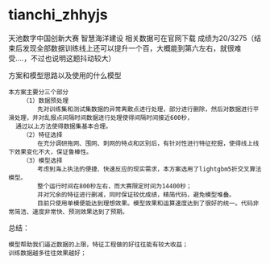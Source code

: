 # tianchi_zhhyjs
天池数字中国创新大赛 智慧海洋建设
相关数据可在官网下载
成绩为20/3275（结束后发现全部数据训练线上还可以提升一个百，大概能到第六左右，就很难受....，不过也说明这题抖动较大）



 
方案和模型思路以及使用的什么模型

    本方案主要分三个部分
        （1）数据预处理
            先对训练集和测试集数据的异常离散点进行处理，部分进行删除，然后对数据进行平滑处理，并对乱报点间隔时间数据进行处理使得间隔时间接近600秒，
      通过以上方法使得数据集基本合理。
        （2）特征选择
            在充分调研拖网、围网、刺网的特点和区别后，有针对性进行特征挖掘，使得线上线下效果变化不大，保证鲁棒性。
        （3）模型选择
            考虑到海上执法的便捷、快速反应的现实需求，本方案选用了lightgbm5折交叉算法模型。
            整个运行时间在800秒左右，而大赛限定时间为14400秒；
            并对冗余的特征进行删减，同时保证较优成绩，精简代码，避免模型堆叠。
            目前只使用单模便能达到理想效果。模型效果和运算速度达到了很好的统一。代码非常简洁、速度非常快、预测效果达到了预期。



总结：
    
    模型帮助我们逼近数据的上限，特征工程做的好往往能有较大收益；
    训练数据越多往往效果越好；
